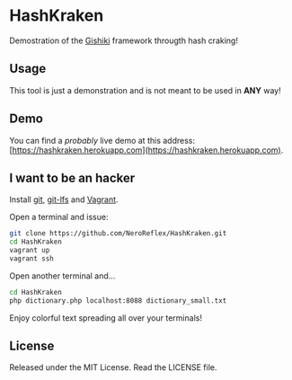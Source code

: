 # HashKraken
Demostration of the [Gishiki](https://github.com/NeroReflex/Gishiki) framework througth hash craking!

## Usage
This tool is just a demonstration and is not meant to be used in __ANY__ way!

## Demo
You can find a *probably* live demo at this address: [https://hashkraken.herokuapp.com](https://hashkraken.herokuapp.com).

## I want to be an hacker
Install [git](https://git-scm.com), [git-lfs](https://git-lfs.github.com)
and [Vagrant](https://www.vagrantup.com).

Open a terminal and issue:
```sh
git clone https://github.com/NeroReflex/HashKraken.git
cd HashKraken
vagrant up
vagrant ssh
```

Open another terminal and...
```sh
cd HashKraken
php dictionary.php localhost:8088 dictionary_small.txt
```

Enjoy colorful text spreading all over your terminals!

## License
Released under the MIT License. Read the LICENSE file.
